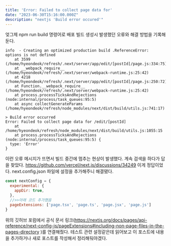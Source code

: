 ```yaml
---
title: 'Error: Failed to collect page data for'
date: "2023-06-30T15:16:00.000Z"
description: "nextjs 'Build error occured'"
---
```

엊그제 npm run build 명령어로 배포 빌드 생성시 발생했던 오류와 해결 방법을 기록해둔다.
```
info  - Creating an optimized production build .ReferenceError: options is not defined
    at 3599 (/home/hyeondeok/refresh/.next/server/app/edit/[postId]/page.js:334:75)
    at __webpack_require__ (/home/hyeondeok/refresh/.next/server/webpack-runtime.js:25:42)
    at 4218 (/home/hyeondeok/refresh/.next/server/app/edit/[postId]/page.js:250:72)
    at Function.__webpack_require__ (/home/hyeondeok/refresh/.next/server/webpack-runtime.js:25:42)
    at process.processTicksAndRejections (node:internal/process/task_queues:95:5)
    at async collectGenerateParams (/home/hyeondeok/refresh/node_modules/next/dist/build/utils.js:741:17)

> Build error occurred
Error: Failed to collect page data for /edit/[postId]
    at /home/hyeondeok/refresh/node_modules/next/dist/build/utils.js:1055:15
    at process.processTicksAndRejections (node:internal/process/task_queues:95:5) {
  type: 'Error'
}
```
이런 오류 메시지가 뜨면서 빌드 중간에 멈추는 현상이 발생했다. 계속 검색을 하다가 답을 찾았다.
https://github.com/vercel/next.js/discussions/34249
이게 정답이었다. next.config.json 파일에 설정을 추가해주니 해결됐다.
```JavaScript
const nextConfig = {
  experimental: {
    appDir: true,
  },
  //>>아래 코드 추가했음
  pageExtensions: ['page.tsx', 'page.ts', 'page.jsx', 'page.js']
}
```
위의 깃허브 포럼에서 공식 문서 링크(https://nextjs.org/docs/pages/api-reference/next-config-js/pageExtensions#including-non-page-files-in-the-pages-directory
)를 연결해줬다. 테스트 관련 설정같은데 읽어보고 이 포스트에 내용을 추가하거나 새로 포스트를 작성해서 정리해둬야겠다.